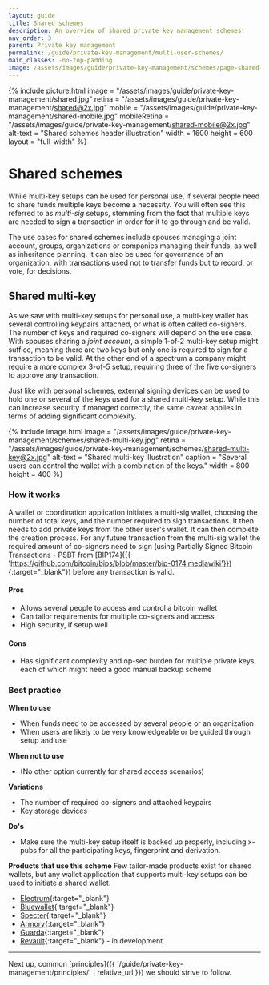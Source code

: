 ```yaml
---
layout: guide
title: Shared schemes
description: An overview of shared private key management schemes.
nav_order: 3
parent: Private key management
permalink: /guide/private-key-management/multi-user-schemes/
main_classes: -no-top-padding
image: /assets/images/guide/private-key-management/schemes/page-shared-schemes.jpg
---
```


<!--

Editor's notes

Description of schemes suitable for multi-user scenarios.

-->

{% include picture.html
   image = "/assets/images/guide/private-key-management/shared.jpg"
   retina = "/assets/images/guide/private-key-management/shared@2x.jpg"
   mobile = "/assets/images/guide/private-key-management/shared-mobile.jpg"
   mobileRetina = "/assets/images/guide/private-key-management/shared-mobile@2x.jpg"
   alt-text = "Shared schemes header illustration"
   width = 1600
   height = 600
   layout = "full-width"
%}

# Shared schemes

While multi-key setups can be used for personal use, if several people need to share funds multiple keys become a necessity. You will often see this referred to as *multi-sig* setups, stemming from the fact that multiple keys are needed to sign a transaction in order for it to go through and be valid.

The use cases for shared schemes include spouses managing a joint account, groups, organizations or companies managing their funds, as well as inheritance planning. It can also be used for governance of an organization, with transactions used not to transfer funds but to record, or vote, for decisions. 

## Shared multi-key

As we saw with multi-key setups for personal use, a multi-key wallet has several controlling keypairs attached, or what is often called co-signers. The number of keys and required co-signers will depend on the use case. With spouses sharing a *joint account*, a simple 1-of-2 multi-key setup might suffice, meaning there are two keys but only one is required to sign for a transaction to be valid. At the other end of a spectrum a company might require a more complex 3-of-5 setup, requiring three of the five co-signers to approve any transaction. 

Just like with personal schemes, external signing devices can be used to hold one or several of the keys used for a shared multi-key setup. While this can increase security if managed correctly, the same caveat applies in terms of adding significant complexity. 

{% include image.html
   image = "/assets/images/guide/private-key-management/schemes/shared-multi-key.jpg"
   retina = "/assets/images/guide/private-key-management/schemes/shared-multi-key@2x.jpg"
   alt-text = "Shared multi-key illustration"
   caption = "Several users can control the wallet with a combination of the keys."
   width = 800
   height = 400
%}

### How it works 
A wallet or coordination application initiates a multi-sig wallet, choosing the number of total keys, and the number required to sign transactions. It then needs to add private keys from the other user's wallet. It can then complete the creation process. For any future transaction from the multi-sig wallet the required amount of co-signers need to sign (using Partially Signed Bitcoin Transactions - PSBT from [BIP174]({{ 'https://github.com/bitcoin/bips/blob/master/bip-0174.mediawiki'}}){:target="_blank"}) before any transaction is valid.

#### Pros 
- Allows several people to access and control a bitcoin wallet
- Can tailor requirements for multiple co-signers and access
- High security, if setup well

#### Cons 
- Has significant complexity and op-sec burden for multiple private keys, each of which might need a good manual backup scheme

### Best practice

**When to use** 
- When funds need to be accessed by several people or an organization
- When users are likely to be very knowledgeable or be guided through setup and use

**When not to use** 
- (No other option currently for shared access scenarios)

**Variations** 
- The number of required co-signers and attached keypairs
- Key storage devices

**Do's** 
- Make sure the multi-key setup itself is backed up properly, including x-pubs for all the participating keys, fingerprint and derivation.

**Products that use this scheme** 
Few tailor-made products exist for shared wallets, but any wallet application that supports multi-key setups can be used to initiate a shared wallet. 
- [Electrum](https://electrum.org){:target="_blank"}
- [Bluewallet](https://bluewallet.io){:target="_blank"}
- [Specter](https://specter.solutions){:target="_blank"}
- [Armory](https://btcarmory.com){:target="_blank"}
- [Guarda](https://guarda.com){:target="_blank"}
- [Revault](https://revault.dev){:target="_blank"} - in development

---

Next up, common [principles]({{ '/guide/private-key-management/principles/' | relative_url }}) we should strive to follow.